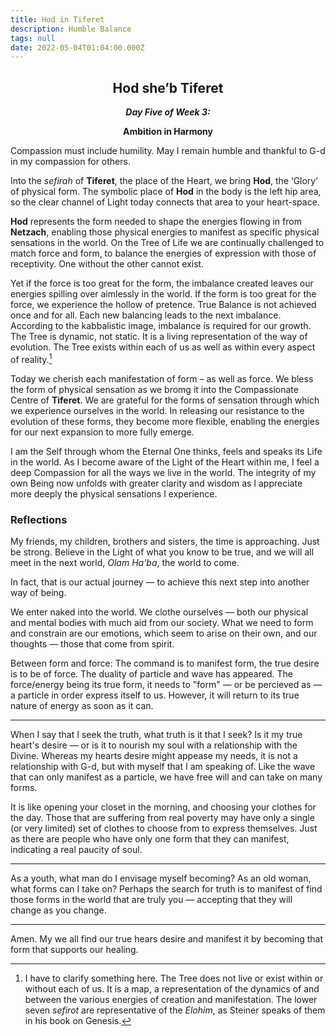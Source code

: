 ```yaml
---
title: Hod in Tiferet
description: Humble Balance
tags: null
date: 2022-05-04T01:04:00.000Z
---
```


<div style="font-weight: bold; text-align:center">
<h2>Hod she’b Tiferet</h2>
<i>Day Five of Week 3:</i>
<p>Ambition in Harmony</p>
</div>

<div class="abstract">

Compassion must include humility. May I remain humble and thankful to G-d in my compassion for others.
</div>

Into the _sefirah_ of **Tiferet**, the place of the Heart, we bring **Hod**, the ‘Glory’ of physical form. The symbolic place of **Hod** in the body is the left hip area, so the clear channel of Light today connects that area to your heart-space.

**Hod** represents the form needed to shape the energies flowing in from **Netzach**, enabling those physical energies to manifest as specific physical sensations in the world. On the Tree of Life we are continually challenged to match force and form, to balance the energies of expression with those of receptivity. One without the other cannot exist.

Yet if the force is too great for the form, the imbalance created leaves our energies spilling over aimlessly in the world. If the form is too great for the force, we experience the hollow of pretence.
True Balance is not achieved once and for all. Each new balancing leads to the next imbalance. According to the kabbalistic image, imbalance is required for our growth. The Tree is dynamic, not static. It is a living representation of the way of evolution. The Tree exists within each of us as well as within every aspect of reality.[^1]

Today we cherish each manifestation of form – as well as force. We bless the form of physical sensation as we bromg it into the Compassionate Centre of **Tiferet**. We are grateful for the forms of sensation through which we experience ourselves in the world. In releasing our resistance to the evolution of these forms, they become more flexible, enabling the energies for our next expansion to more fully emerge.

<div class="abstract">

I am the Self through whom the Eternal One thinks, feels and speaks its Life in the world. As I become aware of the Light of the Heart within me, I feel a deep Compassion for all the ways we live in the world. The integrity of my own Being now unfolds with greater clarity and wisdom as I appreciate more deeply the physical sensations I experience.

</div>

<h3>Reflections</h3>

<div class="notes">

My friends, my children, brothers and sisters, the time is approaching. Just be strong. Believe in the Light of what you know to be true, and we will all meet in the next world, _Olam Ha'ba_, the world to come.

In fact, that is our actual journey &mdash; to achieve this next step into another way of being.

We enter naked into the world. We clothe ourselves &mdash; both our physical and mental bodies with much aid from our society. What we need to form and constrain are our emotions, which seem to arise on their own, and our thoughts &mdash; those that come from spirit.

Between form and force: The command is to manifest form, the true desire is to be of force. The duality of particle and wave has appeared. The force/energy being its true form, it needs to "form" &mdash; or be percieved as &mdash; a particle in order express itself to us. However, it will return to its true nature of energy as soon as it can.

---

When I say that I seek the truth, what truth is it that I seek? Is it my true heart's desire &mdash; or is it to nourish my soul with a relationship with the Divine. Whereas my hearts desire might appease my needs, it is not a relationship with G-d, but with myself that I am speaking of. Like the wave that can only manifest as a particle, we have free will and can take on many forms.

It is like opening your closet in the morning, and choosing your clothes for the day. Those that are suffering from real poverty may have only a single (or very limited) set of clothes to choose from to express themselves. Just as there are people who have only one form that they can manifest, indicating a real paucity of soul.

---

As a youth, what man do I envisage myself becoming? As an old woman, what forms can I take on? Perhaps the search for truth is to manifest of find those forms in the world that are truly you &mdash; accepting that they will change as you change.

---

Amen. My we all find our true hears desire and manifest it by becoming that form that supports our healing.

</div>

[^1]: I have to clarify something here. The Tree does not live or exist within or without each of us. It is a map, a representation of the dynamics of and between the various energies of creation and manifestation. The lower seven _sefirot_ are representative of the _Elohim_, as Steiner speaks of them in his book on Genesis.
